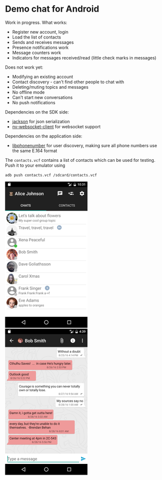 # Demo chat for Android

Work in progress. What works:

* Register new account, login
* Load the list of contacts
* Sends and receives messages
* Presence notifications work
* Message counters work
* Indicators for messages received/read (little check marks in messages)

Does not work yet:

* Modifying an existing account
* Contact discovery - can't find other people to chat with
* Deleting/muting topics and messages
* No offline mode
* Can't start new conversations
* No push notifications

Dependencies on the SDK side:

* [jackson](https://github.com/FasterXML/jackson) for json serialization
* [nv-websocket-client](https://github.com/TakahikoKawasaki/nv-websocket-client) for websocket support

Dependencies on the application side:

* [libphonenumber](https://github.com/googlei18n/libphonenumber) for user discovery, making sure all phone numbers use the same E.164 format

The `contacts.vcf` contains a list of contacts which can be used for testing. Push it to your emulator using

  `adb push contacts.vcf /sdcard/contacts.vcf`

<img src="android-contacts.png" alt="App screenshot - contacts" width="270" />
<img src="android-messages.png" alt="App screenshot - contacts" width="270" />
